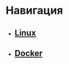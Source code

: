 # Навигация

[comment]: <> (![draw]&#40;https://cdn-icons-png.flaticon.com/512/919/919853.png?size=20x20&#41;)

[comment]: <> (- [![type PNG]&#40;https://cdn-icons-png.flaticon.com/512/919/919853.png&#41;]&#40;https://github.com/AniskovVitaliy/Documentation/blob/master/linux/README.md&#41;)
- ## [Linux](https://github.com/AniskovVitaliy/Documentation/blob/master/linux/README.md)
- ## [Docker](https://github.com/AniskovVitaliy/Documentation/blob/master/docker/README.md)
